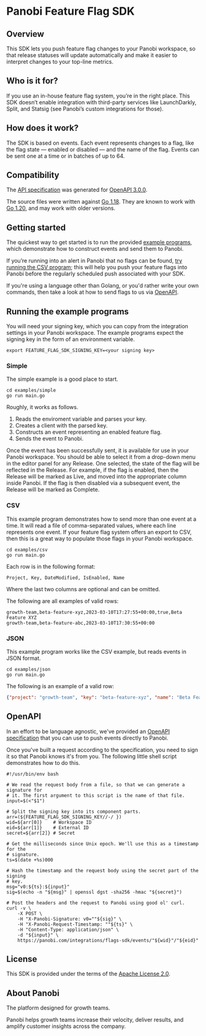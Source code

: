 # Panobi Feature Flag SDK

## Overview

This SDK lets you push feature flag changes to your Panobi workspace, so that release statuses will update automatically and make it easier to interpret changes to your top-line metrics.

## Who is it for?

If you use an in-house feature flag system, you’re in the right place. This SDK doesn’t enable integration with third-party services like LaunchDarkly, Split, and Statsig (see Panobi’s custom integrations for those).

## How does it work?

The SDK is based on events. Each event represents changes to a flag, like the flag state — enabled or disabled — and the name of the flag. Events can be sent one at a time or in batches of up to 64.

## Compatibility

The [API specification](openapi.yaml) was generated for [OpenAPI 3.0.0](https://spec.openapis.org/oas/v3.0.0).

The source files were written against [Go 1.18](https://go.dev/doc/go1.18). They are known to work with [Go 1.20](https://go.dev/doc/go1.20), and may work with older versions.

## Getting started

The quickest way to get started is to run the provided [example programs](#running-the-example-programs), which demonstrate how to construct events and send them to Panobi.

If you’re running into an alert in Panobi that no flags can be found, [try running the CSV program](#csv); this will help you push your feature flags into Panobi before the regularly scheduled push associated with your SDK.

If you're using a language other than Golang, or you'd rather write your own commands, then take a look at how to send flags to us via [OpenAPI](#openapi).

## Running the example programs

You will need your signing key, which you can copy from the integration settings in your Panobi workspace. The example programs expect the signing key in the form of an environment variable.

```console
export FEATURE_FLAG_SDK_SIGNING_KEY=<your signing key>
```

### Simple

The simple example is a good place to start.

```console
cd examples/simple
go run main.go
```

Roughly, it works as follows.

1. Reads the enviroment variable and parses your key.
2. Creates a client with the parsed key.
3. Constructs an event representing an enabled feature flag.
4. Sends the event to Panobi.

Once the event has been successfully sent, it is available for use in your Panobi workspace. You should be able to select it from a drop-down menu in the editor panel for any Release. One selected, the state of the flag will be reflected in the Release. For example, if the flag is enabled, then the Release will be marked as Live, and moved into the appropriate column inside Panobi. If the flag is then  disabled via a subsequent event, the Release will be marked as Complete.

### CSV

This example program demonstrates how to send more than one event at a time. It will read a file of comma-separated values, where each line represents one event. If your feature flag system offers an export to CSV, then this is a great way to populate those flags in your Panobi workspace.

```console
cd examples/csv
go run main.go
```

Each row is in the following format:

```
Project, Key, DateModified, IsEnabled, Name
```

Where the last two columns are optional and can be omitted.

The following are all examples of valid rows:

```
growth-team,beta-feature-xyz,2023-03-10T17:27:55+00:00,true,Beta Feature XYZ
growth-team,beta-feature-abc,2023-03-10T17:30:55+00:00
```

### JSON

This example program works like the CSV example, but reads events in JSON format.

```console
cd examples/json
go run main.go
```

The following is an example of a valid row:

```json
{"project": "growth-team", "key": "beta-feature-xyz", "name": "Beta Feature XYZ", "dateModified": "2023-03-10T17:27:55+00:00", "isEnabled": true}
```

## OpenAPI

In an effort to be language agnostic, we've provided an [OpenAPI specification](openapi.yaml) that you can use to push events directly to Panobi.

Once you've built a request according to the specification, you need to sign it so that Panobi knows it's from you. The following little shell script demonstrates how to do this.

```shell
#!/usr/bin/env bash

# We read the request body from a file, so that we can generate a signature for
# it. The first argument to this script is the name of that file.
input=$(<"$1")

# Split the signing key into its component parts.
arr=(${FEATURE_FLAG_SDK_SIGNING_KEY//-/ })
wid=${arr[0]}    # Workspace ID
eid=${arr[1]}    # External ID
secret=${arr[2]} # Secret

# Get the milliseconds since Unix epoch. We'll use this as a timestamp for the
# signature.
ts=$(date +%s)000

# Hash the timestamp and the request body using the secret part of the signing
# key.
msg="v0:${ts}:${input}"
sig=$(echo -n "${msg}" | openssl dgst -sha256 -hmac "${secret}")

# Post the headers and the request to Panobi using good ol' curl.
curl -v \
    -X POST \
    -H "X-Panobi-Signature: v0=""${sig}" \
    -H "X-Panobi-Request-Timestamp: ""${ts}" \
    -H "Content-Type: application/json" \
    -d "${input}" \
    https://panobi.com/integrations/flags-sdk/events/"${wid}"/"${eid}"
```

## License

This SDK is provided under the terms of the [Apache License 2.0](LICENSE).

## About Panobi

The platform designed for growth teams.

Panobi helps growth teams increase their velocity, deliver results, and amplify customer insights across the company.
